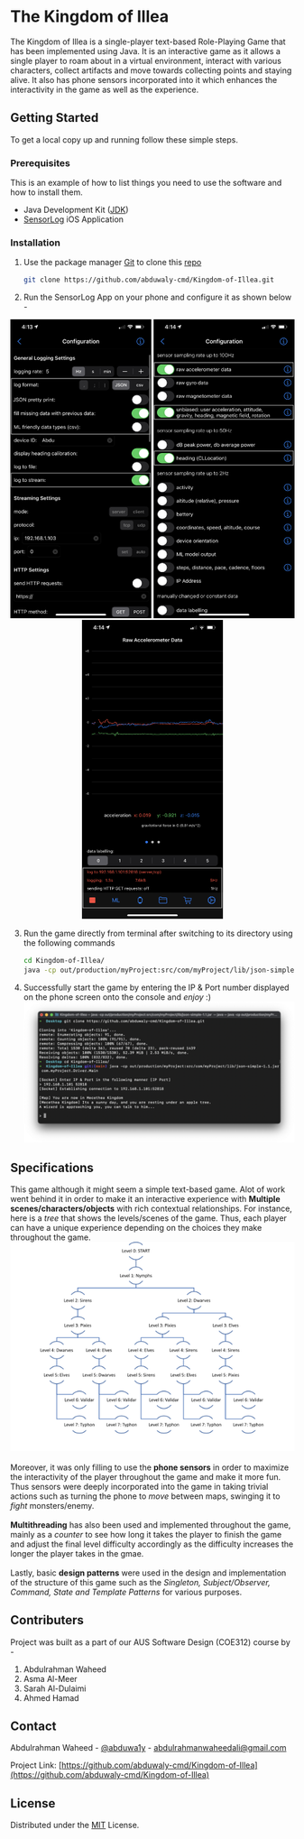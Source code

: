 <!-- ABOUT THE PROJECT -->
# The Kingdom of Illea

The Kingdom of Illea is a single-player text-based Role-Playing Game that has been implemented using Java. It is an interactive game as it allows a single player to roam about in a virtual environment, interact with various characters, collect artifacts and move towards collecting points and staying alive. It also has phone sensors incorporated into it which enhances the interactivity in the game as well as the experience.


<!-- GETTING STARTED -->
## Getting Started

To get a local copy up and running follow these simple steps.

### Prerequisites

This is an example of how to list things you need to use the software and how to install them.
* Java Development Kit ([JDK](https://docs.oracle.com/en/java/javase/15/install/overview-jdk-installation.html#GUID-8677A77F-231A-40F7-98B9-1FD0B48C346A))
* [SensorLog](https://apps.apple.com/us/app/sensorlog/id388014573) iOS Application

### Installation

1. Use the package manager [Git](https://git-scm.com/) to clone this [repo](https://github.com/abduwaly-cmd/Kingdom-of-Illea)
   ```sh
   git clone https://github.com/abduwaly-cmd/Kingdom-of-Illea.git
   ```

2. Run the SensorLog App on your phone and configure it as shown below -
  <p float="center" align="center">
    <img src="img/Set_jSON.PNG" width="250" height="530" />
    <img src="img/Set_Sensors.PNG" width="250" height="530" /> 
    <img src="img/Start_Server.PNG" width="250" height="530" />
  </p>

3. Run the game directly from terminal after switching to its directory using the following commands
   ```sh
   cd Kingdom-of-Illea/
   java -cp out/production/myProject:src/com/myProject/lib/json-simple-1.1.jar com.myProject.Driver.Main
   ```

4. Successfully start the game by entering the IP & Port number displayed on the phone screen onto the console and *enjoy* :)
![Image of The Game](img/Game.PNG?raw=true)


<!-- Specifications -->
## Specifications
This game although it might seem a simple text-based game. Alot of work went behind it in order to make it an interactive experience with **Multiple scenes/characters/objects** with rich contextual relationships. For instance, here is a *tree* that shows the levels/scenes of the game. Thus, each player can have a unique experience depending on the choices they make throughout the game.
![Map/Tree of the game](img/Tree.png)
<br />
<br />
Moreover, it was only filling to use the **phone sensors** in order to maximize the interactivity of the player throughout the game and make it more fun. Thus sensors were deeply incorporated into the game in taking trivial actions such as turning the phone to *move* between maps, swinging it to *fight* monsters/enemy.
<br />
<br />
**Multithreading** has also been used and implemented throughout the game, mainly as a *counter* to see how long it takes the player to finish the game and adjust the final level difficulty accordingly as the difficulty increases the longer the player takes in the gmae.
<br />
<br />
Lastly, basic **design patterns** were used in the design and implementation of the structure of this game such as the *Singleton, Subject/Observer, Command, State and Template Patterns* for various purposes.



<!-- CONTRIBUTING -->
## Contributers
Project was built as a part of our AUS Software Design (COE312) course by -
1. Abdulrahman Waheed
2. Asma Al-Meer
3. Sarah Al-Dulaimi
4. Ahmed Hamad

<!-- CONTACT -->
## Contact

Abdulrahman Waheed - [@abduwa1y](https://twitter.com/abduwa1y) - [abdulrahmanwaheedali@gmail.com](mailto:abdulrahmanwaheedali@gmail.com)

Project Link: [https://github.com/abduwaly-cmd/Kingdom-of-Illea](https://github.com/abduwaly-cmd/Kingdom-of-Illea)

<!-- LICENSE -->
## License

Distributed under the [MIT](https://choosealicense.com/licenses/mit/) License.
